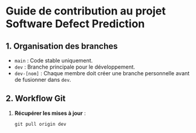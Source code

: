 # Guide de contribution au projet Software Defect Prediction  

## 1. Organisation des branches  
- `main` : Code stable uniquement.  
- `dev` : Branche principale pour le développement.  
- `dev-[nom]` : Chaque membre doit créer une branche personnelle avant de fusionner dans `dev`.  

## 2. Workflow Git  
1. **Récupérer les mises à jour** :  
   ```powershell
   git pull origin dev
